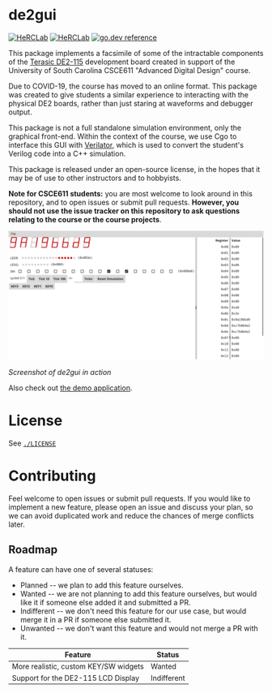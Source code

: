 # de2gui

[![HeRCLab](https://circleci.com/gh/HeRCLab/de2gui.svg?style=svg)](https://app.circleci.com/pipelines/github/HeRCLab/de2gui?branch=master) [![HeRCLab](https://goreportcard.com/badge/github.com/herclab/de2gui)](https://goreportcard.com/report/github.com/herclab/de2gui) [![go.dev reference](https://img.shields.io/badge/go.dev-reference-007d9c?logo=go&logoColor=white&style=flat-square)](https://pkg.go.dev/github.com/herclab/de2gui)

This package implements a facsimile of some of the intractable components of
the [Terasic
DE2-115](https://www.terasic.com.tw/cgi-bin/page/archive.pl?Language=English&No=502)
development board created in support of the University of South Carolina
CSCE611 "Advanced Digital Design" course.

Due to COVID-19, the course has moved to an online format. This package was
created to give students a similar experience to interacting with the physical
DE2 boards, rather than just staring at waveforms and debugger output.

This package is not a full standalone simulation environment, only the
graphical front-end. Within the context of the course, we use Cgo to interface
this GUI with [Verilator](https://www.veripool.org/wiki/verilator), which is
used to convert the student's Verilog code into a C++ simulation.

This package is released under an open-source license, in the hopes that it may
be of use to other instructors and to hobbyists.

**Note for CSCE611 students:** you are most welcome to look around in this
repository, and to open issues or submit pull requests. **However, you should
not use the issue tracker on this repository to ask questions relating to the
course or the course projects**.

![](./screenshot.png)

*Screenshot of de2gui in action*

Also check out [the demo application](./cmd/de2gui_demo).

# License

See [`./LICENSE`](./LICENSE)

# Contributing

Feel welcome to open issues or submit pull requests. If you would like to
implement a new feature, please open an issue and discuss your plan, so we
can avoid duplicated work and reduce the chances of merge conflicts later.

## Roadmap

A feature can have one of several statuses:
* Planned -- we plan to add this feature ourselves.
* Wanted -- we are not planning to add this feature ourselves, but would like
  it if someone else added it and submitted a PR.
* Indifferent -- we don't need this feature for our use case, but would merge
  it in a PR if someone else submitted it.
* Unwanted -- we don't want this feature and would not merge a PR with it.

| Feature | Status |
|--|--|
| More realistic, custom KEY/SW widgets | Wanted |
| Support for the DE2-115 LCD Display | Indifferent |
